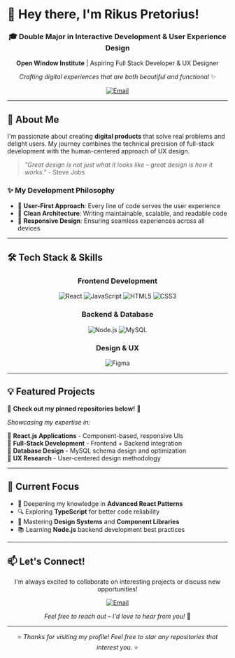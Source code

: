 # 👋 Hey there, I'm Rikus Pretorius!

<div align="center">
  
### 🎓 Double Major in Interactive Development & User Experience Design
**Open Window Institute** | Aspiring Full Stack Developer & UX Designer

*Crafting digital experiences that are both beautiful and functional* ✨

[![Email](https://img.shields.io/badge/-Email-EA4335?style=flat-square&logo=Gmail&logoColor=white)](mailto:rikush60@gmail.com)

</div>

---

## 🚀 About Me

I'm passionate about creating **digital products** that solve real problems and delight users. My journey combines the technical precision of full-stack development with the human-centered approach of UX design.

> *"Great design is not just what it looks like – great design is how it works."* - Steve Jobs

### ✨ My Development Philosophy
- 🎯 **User-First Approach**: Every line of code serves the user experience
- 🔧 **Clean Architecture**: Writing maintainable, scalable, and readable code
- 📱 **Responsive Design**: Ensuring seamless experiences across all devices

---

## 🛠️ Tech Stack & Skills

<div align="center">

### Frontend Development
![React](https://img.shields.io/badge/-React-61DAFB?style=for-the-badge&logo=react&logoColor=black)
![JavaScript](https://img.shields.io/badge/-JavaScript-F7DF1E?style=for-the-badge&logo=javascript&logoColor=black)
![HTML5](https://img.shields.io/badge/-HTML5-E34F26?style=for-the-badge&logo=html5&logoColor=white)
![CSS3](https://img.shields.io/badge/-CSS3-1572B6?style=for-the-badge&logo=css3&logoColor=white)

### Backend & Database
![Node.js](https://img.shields.io/badge/-Node.js-339933?style=for-the-badge&logo=node.js&logoColor=white)
![MySQL](https://img.shields.io/badge/-MySQL-4479A1?style=for-the-badge&logo=mysql&logoColor=white)

### Design & UX
![Figma](https://img.shields.io/badge/-Figma-F24E1E?style=for-the-badge&logo=figma&logoColor=white)

</div>

---

## 💡 Featured Projects

🚧 **Check out my pinned repositories below!** 🚧

*Showcasing my expertise in:*

🔹 **React.js Applications** - Component-based, responsive UIs  
🔹 **Full-Stack Development** - Frontend + Backend integration  
🔹 **Database Design** - MySQL schema design and optimization  
🔹 **UX Research** - User-centered design methodology  

</div>

---

## 🎯 Current Focus

- 🌱 Deepening my knowledge in **Advanced React Patterns**
- 🔍 Exploring **TypeScript** for better code reliability
- 🎨 Mastering **Design Systems** and **Component Libraries**
- 📚 Learning **Node.js** backend development best practices

---

## 📫 Let's Connect!

<div align="center">

I'm always excited to collaborate on interesting projects or discuss new opportunities!

[![Email](https://img.shields.io/badge/Email-rikush60@gmail.com-EA4335?style=for-the-badge&logo=Gmail&logoColor=white)](mailto:rikush60@gmail.com)

*Feel free to reach out – I'd love to hear from you!* 🤝

---

⭐ *Thanks for visiting my profile! Feel free to star any repositories that interest you.* ⭐

</div>